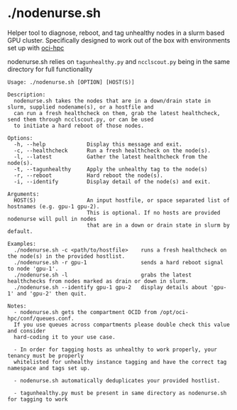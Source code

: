 # ./nodenurse.sh

Helper tool to diagnose, reboot, and tag unhealthy nodes in a slurm based GPU cluster. Specifically designed to work out of the box with environments set up with [oci-hpc](https://github.com/oracle-quickstart/oci-hpc)

nodenurse.sh relies on `tagunhealthy.py` and `ncclscout.py` being in the same directory for full functionality

```
Usage: ./nodenurse.sh [OPTION] [HOST(S)]

Description:
  nodenurse.sh takes the nodes that are in a down/drain state in slurm, supplied nodename(s), or a hostfile and
  can run a fresh healthcheck on them, grab the latest healthcheck, send them through ncclscout.py, or can be used
  to initiate a hard reboot of those nodes.

Options:
  -h, --help             Display this message and exit.
  -c, --healthcheck      Run a fresh healthcheck on the node(s).
  -l, --latest           Gather the latest healthcheck from the node(s).
  -t, --tagunhealthy     Apply the unhealthy tag to the node(s)
  -r, --reboot           Hard reboot the node(s).
  -i, --identify         Display detail of the node(s) and exit.

Arguments:
  HOST(S)                An input hostfile, or space separated list of hostnames (e.g. gpu-1 gpu-2).
                         This is optional. If no hosts are provided nodenurse will pull in nodes
                         that are in a down or drain state in slurm by default.

Examples:
  ./nodenurse.sh -c <path/to/hostfile>    runs a fresh healthcheck on the node(s) in the provided hostlist.
  ./nodenurse.sh -r gpu-1                 sends a hard reboot signal to node 'gpu-1'.
  ./nodenurse.sh -l                       grabs the latest healthchecks from nodes marked as drain or down in slurm.
  ./nodenurse.sh --identify gpu-1 gpu-2   display details about 'gpu-1' and 'gpu-2' then quit.

Notes:
  - nodenurse.sh gets the compartment OCID from /opt/oci-hpc/conf/queues.conf.
  If you use queues across compartments please double check this value and consider
  hard-coding it to your use case.

  - In order for tagging hosts as unhealthy to work properly, your tenancy must be properly
  whitelisted for unhealthy instance tagging and have the correct tag namespace and tags set up.

  - nodenurse.sh automatically deduplicates your provided hostlist.

  - tagunhealthy.py must be present in same directory as nodenurse.sh for tagging to work
  ```

